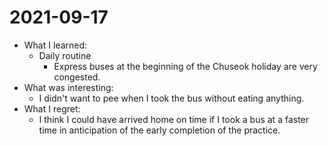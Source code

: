 # 2021-09-17

- What I learned: 
  - Daily routine
    - Express buses at the beginning of the Chuseok holiday are very congested.
- What was interesting: 
  - I didn't want to pee when I took the bus without eating anything.
- What I regret: 
  - I think I could have arrived home on time if I took a bus at a faster time in anticipation of the early completion of the practice.